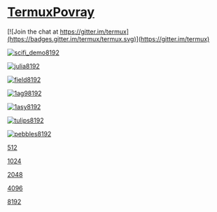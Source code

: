 # [TermuxPovray](https://github.com/sdrausty/TermuxPovray)

[![Join the chat at https://gitter.im/termux](https://badges.gitter.im/termux/termux.svg)](https://gitter.im/termux)

[![scifi_demo8192](https://sdrausty.github.io/TermuxPovray/docs/files/scifi_demo/scifi_demo8192.png)](https://sdrausty.github.io/TermuxPovray/docs/files/scifi_demo/scifi_demo8192.png)

[![julia8192](https://sdrausty.github.io/TermuxPovray/docs/files/julia/julia8192.png)](https://sdrausty.github.io/TermuxPovray/docs/files/julia/julia8192.png)

[![field8192](https://sdrausty.github.io/TermuxPovray/docs/files/field/field8192.png)](https://sdrausty.github.io/TermuxPovray/docs/files/field/field8192.png)

[![1ag98192](https://sdrausty.github.io/TermuxPovray/docs/files/nih/1ag98192.png)](https://sdrausty.github.io/TermuxPovray/docs/files/nih/1ag98192.png)

[![1asy8192](https://sdrausty.github.io/TermuxPovray/docs/files/nih/1asy8192.png)](https://sdrausty.github.io/TermuxPovray/docs/files/nih/1asy8192.png)

[![tulips8192](https://sdrausty.github.io/TermuxPovray/docs/files/tulips/tulips8192.png)](https://sdrausty.github.io/TermuxPovray/docs/files/tulips/tulips8192.png)

[![pebbles8192](https://sdrausty.github.io/TermuxPovray/docs/files/pebbles/pebbles8192.png)](https://sdrausty.github.io/TermuxPovray/docs/files/pebbles/pebbles8192.png)

[512](512)

[1024](1024)

[2048](2048)

[4096](4096)

[8192](8192)
